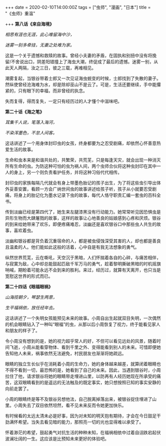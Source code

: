 +++
date = 2020-02-10T14:00:00Z
tags = ["虫师", "漫画", "日本"]
title = "《虫师》重温"

+++
**第八话《来自海境》**

_相思有涯也无涯，此心难留海中沙，_

_迷雾一别多牵挂，无妻之处难为家。_

这是一个关于遗憾和救赎的故事。曾经小夫妻的矛盾，在固执和别扭中没有将挽留/不舍说出口，阴差阳错撞上了海虫大潮，终促成了最后的遗憾。迷雾一别，从此天人两隔，汝之三日，彼之三载，再难相见。

潮雾复起，当银谷带着士郎又一次见证海虫蜕变的时候，士郎找到了失散的妻子。然纵使曾经沧海难为水，却是除却巫山不是云了。可是，生活还要继续，手中能攥紧的，只有眼下的幸福，而非曾经的执念。

失而复得，得而复失，一定只有经历过的人才懂个中滋味吧。

**第二十话《海之笔》**

_耳集千人说，笔落入海河，_

_不染浑墨色，不怠人间客。_

这话讲述了一个用身体封印虫的女孩，终身都要为之忍受剧痛，却依然心怀善意热爱生活的故事。

生命和虫本来是和谐共处的，共繁荣，共荒芜，只是每逢天灾，就会出现一种消灭所有生命的虫。为防这种可怕的虫为祸人间，两个虫师合伙将这种虫封印在其中一人的身上，另一个则负责看护任务，并将这种习俗代代相传。

封印虫的家族每隔几代就会有身上带墨色胎记的孩子出生，为了将这些虫引导出体外妥善安置，看顾一方会广纳世间虫的故事讲述给孩子听，孩子从小就要忍受剧痛，将身上的胎记化为墨水记录下虫的故事，每代人恪守职责汇编一套虫的百科全书。

传到淡幽已经是第四代了，她生来左腿漆黑没有行动能力。她常常听见因恐惧虫是异形生物而大肆屠戮的故事，这样的故事让心地善良的姑娘感到心疼和厌烦。银谷的到来给她带来了欢乐，即便疼痛难忍，淡幽还是喜欢银谷口中那些虫人共生的故事，喜欢着虫。

淡幽和银谷都是背负着沉重宿命的人，都是被虫侵蚀深受其害的人，却也都是善良且温柔的人。他们能如此这般的活着，心中自是有我无法想象的勇气。

纵然世界荒芜，云在嘶吼，天空沉于黑暗，人们怀揣着各自的心碎，与痛苦相伴，与寂寞为敌，心中却总能鼓起匹敌千军万马的勇气，趁着黎明撕破黑暗的时机摇旗呐喊，期盼着可能永远不会到来的胜利。来过，经历过，就算有天离开，也只当是宽慰这世界的形式而已。

**第二十四话《眼福眼祸》**

_山海揽朝夕，琴瑟生两意，_

_生平福祸依，放任经年去。_

这话讲述了一个失明女孩能预见未来的故事。小周自出生起就双目失明，一次偶然的机会眼睛钻入了一种叫“眼福”的虫，从那以后小周恢复了视力，终于能看见家人和朋友的样子了。

令小周没有想到的是，她的视力超乎常人的好，不但可以看见远处的风景，随着时间飞逝，小周从能看穿物体、看到千里之外、变得能看到别人的未来。可惜即便她告知他人未来，祸事依然无法避免，村民朋友也渐渐将她疏远。

眼睛的独立生长似乎在消耗着小周的生命力，她的身体越来越差，就算闭着眼睛也不得不看到一切，最恐怖的是，她看到了自己的未来。因此，当遇到银谷时，小周拉住了他，请求银谷将她的眼睛带走埋进山里，以防再有人经历她现在所承受的痛苦，这双眼睛看到的是遥远的无法触及的既定事实，她只想按照已知的事实安静的向前走罢了。

小周的眼睛终是等不及银谷另想他法，自己脱离掉落出来，被银谷捉住埋进了山里。小周失去了双目依然坦然，看不见未来反而令她更加快乐。

有时候看的太远太清未必是好事，因为对未知的明天抱有期待，才会在今日鼓足干劲满怀希望。当失去看见暗的能力，那照亮一切的光也显得难以承受了。

怀着渺茫的希望，鼓起勇气对抗生活的种种未知，在福祸相依中过着自诩跌宕起伏波澜壮阔的一生。这应该是比预知未来更好的体验吧。